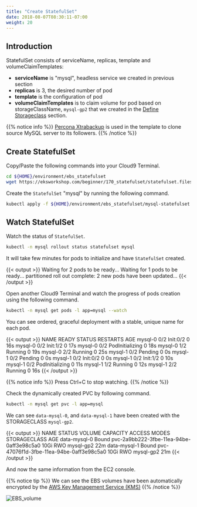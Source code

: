 ```yaml
---
title: "Create StatefulSet"
date: 2018-08-07T08:30:11-07:00
weight: 20
---
```

## Introduction

StatefulSet consists of serviceName, replicas, template and volumeClaimTemplates:

* **serviceName** is "mysql", headless service we created in previous section
* **replicas** is 3, the desired number of pod
* **template** is the configuration of pod
* **volumeClaimTemplates** is to claim volume for pod based on storageClassName, `mysql-gp2` that we created in the [Define Storageclass](/beginner/170_statefulset/storageclass/) section.

{{% notice info %}}
[Percona Xtrabackup](https://www.percona.com/software/mysql-database/percona-xtrabackup) is used in the template to clone source MySQL server to its followers.
{{% /notice %}}

## Create StatefulSet

Copy/Paste the following commands into your Cloud9 Terminal.

```sh
cd ${HOME}/environment/ebs_statefulset
wget https://eksworkshop.com/beginner/170_statefulset/statefulset.files/mysql-statefulset.yaml
```

Create the `StatefulSet` "mysql" by running the following command.

```sh
kubectl apply -f ${HOME}/environment/ebs_statefulset/mysql-statefulset.yaml
```

## Watch StatefulSet

Watch the status of `StatefulSet`.

```sh
kubectl -n mysql rollout status statefulset mysql
```

It will take few minutes for pods to initialize and have `StatefulSet` created.

{{< output >}}
Waiting for 2 pods to be ready...
Waiting for 1 pods to be ready...
partitioned roll out complete: 2 new pods have been updated...
{{< /output >}}

Open another Cloud9 Terminal and watch the progress of pods creation using the following command.

```sh
kubectl -n mysql get pods -l app=mysql --watch
```

You can see ordered, graceful deployment with a stable, unique name for each pod.

{{< output >}}
NAME      READY   STATUS           RESTARTS    AGE
mysql-0   0/2     Init:0/2          0          16s
mysql-0   0/2     Init:1/2          0          17s
mysql-0   0/2     PodInitializing   0          18s
mysql-0   1/2     Running           0          19s
mysql-0   2/2     Running           0          25s
mysql-1   0/2     Pending           0          0s
mysql-1   0/2     Pending           0          0s
mysql-1   0/2     Init:0/2          0          0s
mysql-1   0/2     Init:1/2          0          10s
mysql-1   0/2     PodInitializing   0          11s
mysql-1   1/2     Running           0          12s
mysql-1   2/2     Running           0          16s
{{< /output >}}

{{% notice info %}}
Press Ctrl+C to stop watching.
{{% /notice %}}

Check the dynamically created PVC by following command.

```sh
kubectl -n mysql get pvc -l app=mysql
```

We can see `data-mysql-0`, and `data-mysql-1` have been created with the STORAGECLASS `mysql-gp2`.

{{< output >}}
NAME           STATUS   VOLUME                                     CAPACITY   ACCESS MODES   STORAGECLASS   AGE
data-mysql-0   Bound    pvc-2a9bb222-3fbe-11ea-94be-0aff3e98c5a0   10Gi       RWO            mysql-gp2      22m
data-mysql-1   Bound    pvc-47076f1d-3fbe-11ea-94be-0aff3e98c5a0   10Gi       RWO            mysql-gp2      21m
{{< /output >}}

And now the same information from the EC2 console.

{{% notice tip %}}
We can see the EBS volumes have been automatically encrypted by the [AWS Key Management Service (KMS)](https://aws.amazon.com/kms/)
{{% /notice %}}

![EBS_volume](/images/statefulset/ebs_volume.png)

